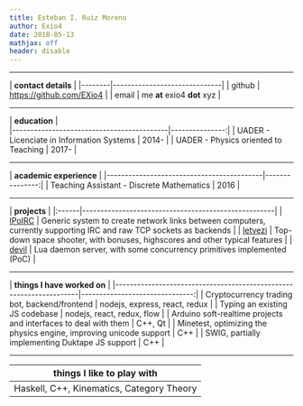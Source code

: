 ```yaml
---
title: Esteban I. Ruiz Moreno
author: Exio4
date: 2018-05-13
mathjax: off
header: disable
---
```


--------------------------------------------------------------

| **contact details**                   |
|--------|------------------------------|
| github | <https://github.com/EXio4>   |
| email  |  me **at** exio4 **dot** xyz |


--------------------------------------------------------------

| **education**                                              |          
|-------------------------------------------|---------------:|
| UADER - Licenciate in Information Systems |          2014- |
| UADER - Physics oriented to Teaching      |          2017- |


--------------------------------------------------------------

| **academic experience**                                    |
|-------------------------------------------|---------------:|
| Teaching Assistant - Discrete Mathematics |          2016  |


--------------------------------------------------------------

| **projects**                                               |
|:------|-----------------------------------------------------|
| [IPoIRC](https://github.com/EXio4/IPoIRC) | Generic system to create network links between computers, currently supporting IRC and raw TCP sockets as backends |
| [letvezi](https://github.com/EXio4/letvezi) | Top-down space shooter, with bonuses, highscores and other typical features |
| [devil](https://github.com/EXio4/devil) | Lua daemon server, with some concurrency primitives implemented (PoC) |

--------------------------------------------------------------

| **things I have worked on**                                                                         |
|--------------------------------------------------------------------|-------------------------------:|
| Cryptocurrency trading bot, backend/frontend                       | nodejs, express, react, redux  |
| Typing an existing JS codebase                                     | nodejs, react, redux, flow     |
| Arduino soft-realtime projects and interfaces to deal with them    | C++, Qt                        |
| Minetest, optimizing the physics engine, improving unicode support | C++                            |
| SWIG, partially implementing Duktape JS support                    | C++                            |

--------------------------------------------------------------


| **things I like to play with**               |
|----------------------------------------------|
| Haskell, C++, Kinematics, Category Theory    |




